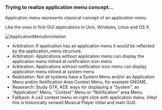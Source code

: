 ### Trying to realize application menu concept...

Application menu represents classical concept of an application menu.

Like the ones in first GUI applications in Unix, Windows, Linux and OS X.

![ApplicationMenuAnnotation](https://github.com/ca2/app/assets/30236231/4a2f4270-484b-40a1-9da6-b6a691315750)

- Arbitration: If application has an application menu it would be reflected by the application_menu structure.
- Arbitration: Applications without application menu can display the application menu inlined at notification icon menu
- Arbitration: Applications without notification icon menu can display application menu inlined at system menu
- Realization: Not all systems have a System Menu and/or an Application Menu and/or Notification Area Context Menu, for example GNOME.
- Reasearch: Study GTK, KDE ways for displaying a "System", an "Application" Menu, "Context" Menu or "Notification" area Menu.
- Fallback: A ca2 context menu on right click with application menu. (Hey! this is historically veriwell Musical Player initial and main GUI).
